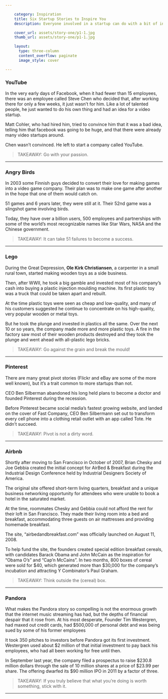 ```yaml
---

    category: Inspiration
    title: Six Startup Stories to Inspire You
    description: Everyone involved in a startup can do with a bit of inspiration at any given moment. This is a collection of my favourite startup inspiration stories – ones that I’ve liked to remind myself of from time to time.

    cover_url: assets/story-one/p1-1.jpg
    thumb_url: assets/story-one/p1-1.jpg

    layout:
      type: three-column
      content_overflow: paginate
      image_style: cover

---
```


### YouTube


In the very early days of Facebook, when it had fewer than 15 employees,  there was an employee called Steve Chen who decided  that, after working there for only a few weeks, it just wasn’t for him. Like a lot of talented people, he just wanted to do his own thing and had an idea for a video startup.

Matt Cohler, who had hired him, tried to convince him that it was a bad idea, telling him that facebook was going to be huge, and that there were already many video startups around.

Chen wasn’t convinced. He left to start a company called YouTube.

> TAKEAWAY: Go with your passion.

- - -

### Angry Birds


In 2003 some Finnish guys decided to convert their love for making games into a video game company. Their plan was to make one game after another in the hope that one of them would catch on.

51 games and 6 years later, they were still at it. Their 52nd game was a slingshot game involving birds.

Today, they have over a billion users, 500 employees and partnerships with some of the world’s most recognizable names like Star Wars, NASA and the Chinese government.

> TAKEAWAY: It can take 51 failures to become a success.

- - -

### Lego

During the Great Depression, **Ole Kirk Christiansen**, a carpenter in a small rural town, started making wooden toys as a side business.

Then, after WWII, he took a big gamble and invested most of his company’s cash into buying a plastic injection moulding machine. Its first plastic toy was a truck that could be taken apart and rebuilt.

At the time plastic toys were seen as cheap and low-quality, and many of his customers suggested he continue to concentrate on his high-quality, very popular wooden or metal toys.

But he took the plunge and invested in plastics all the same.  Over the next 10 or so years, the company made more and more plastic toys.  A fire in the factory saw most of their wooden products destroyed and they took the plunge and went ahead with all-plastic lego bricks.

> TAKEAWAY: Go against the grain and break the mould!

- - -

### Pinterest


There are many great pivot stories (Flickr and eBay are some of the more well known), but it’s a trait common to more startups than not.

CEO Ben Silberman abandoned his long held plans to become a doctor and founded Pinterest during the recession.

Before Pinterest became social media’s fastest growing website, and landed on the cover of Fast Company, CEO Ben Silbermann set out to transform every cell phone into a clothing retail outlet with an app called Tote. He didn’t succeed.

> TAKEAWAY: Pivot is not a dirty word.

- - -

### Airbnb


Shortly after moving to San Francisco in October of 2007, Brian Chesky and Joe Gebbia created the initial concept for AirBed & Breakfast during the Industrial Design Conference held by Industrial Designers Society of America.

The original site offered short-term living quarters, breakfast and a unique business networking opportunity for attendees who were unable to book a hotel in the saturated market.

At the time, roommates Chesky and Gebbia could not afford the rent for their loft in San Francisco. They made their living room into a bed and breakfast, accommodating three guests on air mattresses and providing homemade breakfast.

The site, “airbedandbreakfast.com” was officially launched on August 11, 2008.

To help fund the site, the founders created special edition breakfast cereals, with candidates Barack Obama and John McCain as the inspiration for “Obama O’s” and “Cap’n McCains”. In two months, 800 boxes of cereal were sold for $40, which generated more than $30,000 for the company’s incubation and attracting Y Combinator’s Paul Graham.

> TAKEAWAY: Think outside the (cereal) box.

- - -

### Pandora

What makes the Pandora story so compelling is not the enormous growth that the internet music streaming has had, but the depths of financial despair that it rose from.  At his most desperate, Founder Tim Westergren, had maxed out credit cards, had $500,000 of personal debt and was being sued by some of his former employees

It took 350 pitches to investors before Pandora got its first investment.  Westergren used about $2 million of that initial investment to pay back his employees, who had all been working for free until then.

In September last year, the company filed a prospectus to raise $230.8 million dollars through the sale of 10 million shares at a price of $23.99 per share. The offering dwarfed its $90 million IPO in 2011 by a factor of three.

> TAKEAWAY: If you truly believe that what you’re doing is worth something, stick with it.

- - -
